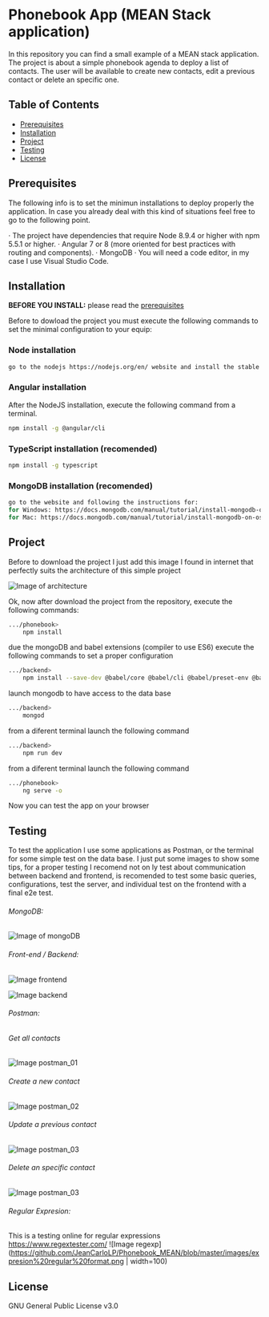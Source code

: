 # Phonebook App (MEAN Stack application)
In this repository you can find a small example of a MEAN stack application.
The project is about a simple phonebook agenda to deploy a list of contacts. The user will be available to create new contacts, edit a previous contact or delete an specific one.


## Table of Contents

* [Prerequisites](#prerequisites)
* [Installation](#installation)
* [Project](#project)
* [Testing](#testing)
* [License](#license)

## Prerequisites


The following info is to set the minimun installations to deploy properly the application. In case you already deal with this kind of situations feel free to go to the following point.

· The project have dependencies that require Node 8.9.4 or higher with npm 5.5.1 or higher.
· Angular 7 or 8 (more oriented for best practices with routing and components).
· MongoDB
· You will need a code editor, in my case I use Visual Studio Code.

## Installation

**BEFORE YOU INSTALL:** please read the [prerequisites](#prerequisites)

Before to dowload the project you must execute the following commands to set the minimal configuration to your equip:

### Node installation
```bash
go to the nodejs https://nodejs.org/en/ website and install the stable version.
```

### Angular installation
After the NodeJS installation, execute the following command from a terminal.
```bash
npm install -g @angular/cli
```

### TypeScript installation (recomended)
```bash
npm install -g typescript
```

### MongoDB installation (recomended)
```bash
go to the website and following the instructions for:
for Windows: https://docs.mongodb.com/manual/tutorial/install-mongodb-on-windows/
for Mac: https://docs.mongodb.com/manual/tutorial/install-mongodb-on-os-x/
```


## Project

Before to download the project I just add this image I found in internet that perfectly suits the architecture of this simple project

![Image of architecture](images/Architecture.png)

Ok, now after download the project from the repository, execute the following commands:

```bash
.../phonebook>
    npm install
```

due the mongoDB and babel extensions (compiler to use ES6) execute the following commands to set a proper configuration
```bash
.../backend>
    npm install --save-dev @babel/core @babel/cli @babel/preset-env @babel/node
```

launch mongodb to have access to the data base
```bash
.../backend>
    mongod
```

from a diferent terminal launch the following command
```bash
.../backend>
    npm run dev
```

from a diferent terminal launch the following command
```bash
.../phonebook>
    ng serve -o
```

Now you can test the app on your browser

## Testing

To test the application I use some applications as Postman, or the terminal for some simple test on the data base.
I just put some images to show some tips, for a proper testing I recomend not on ly test about communication between backend and frontend, is recomended to test some basic queries, configurations, test the server, and individual test on the frontend with a final e2e test.

###### MongoDB:
![Image of mongoDB](https://github.com/JeanCarloLP/Phonebook_MEAN/blob/master/images/MongoDB%20testing.png)


###### Front-end / Backend:
![Image frontend](https://github.com/JeanCarloLP/Phonebook_MEAN/blob/master/images/Phonebook%20Test%20Frontend_Backend%20Communication.png)

![Image backend](https://github.com/JeanCarloLP/Phonebook_MEAN/blob/master/images/test%20uri%20database%20contacts.png)


###### Postman:

###### Get all contacts

![Image postman_01](https://github.com/JeanCarloLP/Phonebook_MEAN/blob/master/images/Postman_001%20Get%20Contacts.png)

###### Create a new contact
![Image postman_02](https://github.com/JeanCarloLP/Phonebook_MEAN/blob/master/images/Postman_002%20Create%20contact.png)

###### Update a previous contact
![Image postman_03](https://github.com/JeanCarloLP/Phonebook_MEAN/blob/master/images/Postman_003%20Update%20contact.png)

###### Delete an specific contact
![Image postman_03](https://github.com/JeanCarloLP/Phonebook_MEAN/blob/master/images/Postman_004_Delete%20contact.png)


###### Regular Expresion:
This  is a testing online for regular expressions https://www.regextester.com/
![Image regexp](https://github.com/JeanCarloLP/Phonebook_MEAN/blob/master/images/expresion%20regular%20format.png | width=100)

## License

GNU General Public License v3.0

